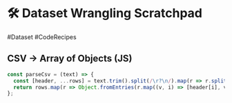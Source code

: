 # 🛠 Dataset Wrangling Scratchpad
#Dataset #CodeRecipes

## CSV → Array of Objects (JS)
```javascript
const parseCsv = (text) => {
  const [header, ...rows] = text.trim().split(/\r?\n/).map(r => r.split(','));
  return rows.map(r => Object.fromEntries(r.map((v, i) => [header[i], v])));
};
```
